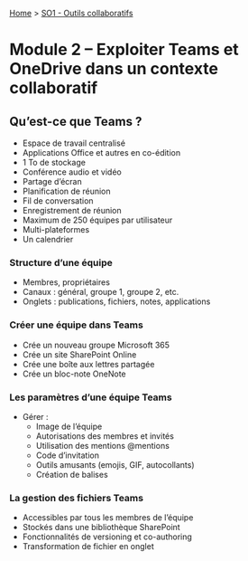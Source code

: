 [Home](https://github.com/Addleo/TSSR/tree/main) > [SO1 - Outils collaboratifs](https://github.com/Addleo/TSSR/tree/S01-Outils_collaboratifs)  
# Module 2 – Exploiter Teams et OneDrive dans un contexte collaboratif

## Qu’est-ce que Teams ?

- Espace de travail centralisé
- Applications Office et autres en co-édition
- 1 To de stockage
- Conférence audio et vidéo
- Partage d’écran
- Planification de réunion
- Fil de conversation
- Enregistrement de réunion
- Maximum de 250 équipes par utilisateur
- Multi-plateformes
- Un calendrier

### Structure d’une équipe

- Membres, propriétaires
- Canaux : général, groupe 1, groupe 2, etc.
- Onglets : publications, fichiers, notes, applications

### Créer une équipe dans Teams

- Crée un nouveau groupe Microsoft 365
- Crée un site SharePoint Online
- Crée une boîte aux lettres partagée
- Crée un bloc-note OneNote

### Les paramètres d’une équipe Teams

- Gérer :
  - Image de l’équipe
  - Autorisations des membres et invités
  - Utilisation des mentions @mentions
  - Code d’invitation
  - Outils amusants (emojis, GIF, autocollants)
  - Création de balises

### La gestion des fichiers Teams

- Accessibles par tous les membres de l’équipe
- Stockés dans une bibliothèque SharePoint
- Fonctionnalités de versioning et co-authoring
- Transformation de fichier en onglet
